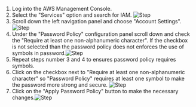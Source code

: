 1. Log into the AWS Management Console.
2. Select the "Services" option and search for IAM. ![Step](/resources/aws/iam/password-requires-symbols/step2.png)
3. Scroll down the left navigation panel and choose "Account Settings". ![Step](/resources/aws/iam/password-requires-symbols/step3.png)
4. Under the "Password Policy" configuration panel scroll down and check the "Require at least one non-alphanumeric character". If the checkbox is not selected than the password policy does not  enforces the use of symbols in password.![Step](/resources/aws/iam/password-requires-symbols/step4.png)
5. Repeat steps number 3 and 4 to ensures password policy requires symbols.</br>
6. Click on the checkbox next to "Require at least one non-alphanumeric character" so "Password Policy" requires at least one symbol to make the password more strong and secure. ![Step](/resources/aws/iam/password-requires-symbols/step6.png)
7. Click on the "Apply Password Policy" button to make the necessary changes.![Step](/resources/aws/iam/password-requires-symbols/step7.png)

